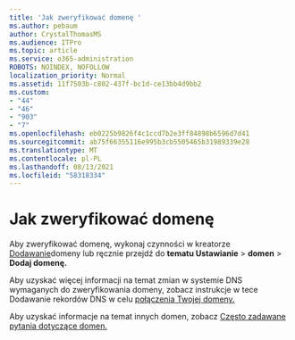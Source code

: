```yaml
---
title: 'Jak zweryfikować domenę '
ms.author: pebaum
author: CrystalThomasMS
ms.audience: ITPro
ms.topic: article
ms.service: o365-administration
ROBOTS: NOINDEX, NOFOLLOW
localization_priority: Normal
ms.assetid: 11f7503b-c802-437f-bc1d-ce13bb4d9bb2
ms.custom:
- "44"
- "46"
- "903"
- "7"
ms.openlocfilehash: eb0225b9826f4c1ccd7b2e3ff84898b6596d7d41
ms.sourcegitcommit: ab75f66355116e995b3cb5505465b31989339e28
ms.translationtype: MT
ms.contentlocale: pl-PL
ms.lasthandoff: 08/13/2021
ms.locfileid: "58318334"
---
```

# <a name="how-to-verify-your-domain"></a>Jak zweryfikować domenę

Aby zweryfikować domenę, wykonaj czynności w kreatorze [Dodawanie](https://admin.microsoft.com/Adminportal#/Domains/Wizard)domeny lub ręcznie przejdź do **tematu Ustawianie**  >  **domen**  >  **Dodaj domenę.**

Aby uzyskać więcej informacji na temat zmian w systemie DNS wymaganych do zweryfikowania domeny, zobacz instrukcje w tece Dodawanie rekordów DNS w celu [połączenia Twojej domeny.](https://docs.microsoft.com/microsoft-365/admin/get-help-with-domains/create-dns-records-at-any-dns-hosting-provider)

Aby uzyskać informacje na temat innych domen, zobacz [Często zadawane pytania dotyczące domen.](https://docs.microsoft.com/microsoft-365/admin/setup/domains-faq)
